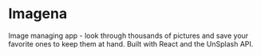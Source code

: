 # Imagena
Image managing app - look through thousands of pictures and save your favorite ones to keep them at hand. Built with React and the UnSplash API.
